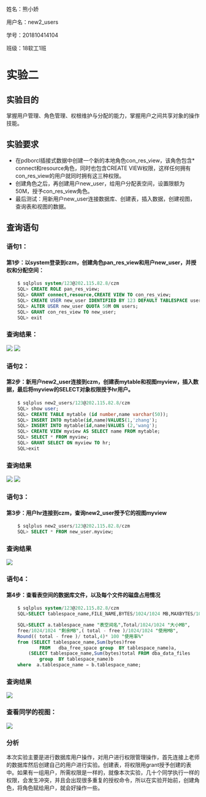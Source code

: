 姓名：熊小娇

用户名：new2_users

学号：201810414104

班级：18软工1班

# 实验二

## 实验目的
掌握用户管理、角色管理、权根维护与分配的能力，掌握用户之间共享对象的操作技能。
## 实验要求
* 在pdborcl插接式数据中创建一个新的本地角色con_res_view，该角色包含* connect和resource角色，同时也包含CREATE VIEW权限，这样任何拥有con_res_view的用户就同时拥有这三种权限。
* 创建角色之后，再创建用户new_user，给用户分配表空间，设置限额为50M，授予con_res_view角色。
* 最后测试：用新用户new_user连接数据库、创建表，插入数据，创建视图，查询表和视图的数据。

## 查询语句

### 语句1：
#### 第1步：以system登录到czm，创建角色pan_res_view和用户new_user，并授权和分配空间：
```sql
    $ sqlplus system/123@202.115.82.8/czm
    SQL> CREATE ROLE pan_res_view;
    SQL> GRANT connect,resource,CREATE VIEW TO con_res_view;
    SQL> CREATE USER new_user IDENTIFIED BY 123 DEFAULT TABLESPACE users TEMPORARY TABLESPACE temp;
    SQL> ALTER USER new_user QUOTA 50M ON users;
    SQL> GRANT con_res_view TO new_user;
    SQL> exit
```


### 查询结果：
![](创建.png)
![](创建2.png)


### 语句2：
#### 第2步：新用户new2_user连接到czm，创建表mytable和视图myview，插入数据，最后将myview的SELECT对象权限授予hr用户。

```sql
    $ sqlplus new2_users/123@202.115.82.8/czm
    SQL> show user;
    SQL> CREATE TABLE mytable (id number,name varchar(50));
    SQL> INSERT INTO mytable(id,name)VALUES(1,'zhang');
    SQL> INSERT INTO mytable(id,name)VALUES (2,'wang');
    SQL> CREATE VIEW myview AS SELECT name FROM mytable;
    SQL> SELECT * FROM myview;
    SQL> GRANT SELECT ON myview TO hr;
    SQL>exit
```



### 查询结果
![](2-1.png)
![](视图授权.png)



### 语句3：
#### 第3步：用户hr连接到czm，查询new2_user授予它的视图myview
```sql
    $ sqlplus new2_users/123@202.115.82.8/czm
    SQL> SELECT * FROM new_user.myview;
```
### 查询结果
![](2-2.png)



### 语句4：
#### 第4步：查看表空间的数据库文件，以及每个文件的磁盘占用情况
```sql
    $ sqlplus system/123@202.115.82.8/czm
    SQL>SELECT tablespace_name,FILE_NAME,BYTES/1024/1024 MB,MAXBYTES/1024/1024 MAX_MB,autoextensible FROM dba_data_files  WHERE  tablespace_name='USERS';

    SQL>SELECT a.tablespace_name "表空间名",Total/1024/1024 "大小MB",
    free/1024/1024 "剩余MB",( total - free )/1024/1024 "使用MB",
    Round(( total - free )/ total,4)* 100 "使用率%"
    from (SELECT tablespace_name,Sum(bytes)free
            FROM   dba_free_space group  BY tablespace_name)a,
        (SELECT tablespace_name,Sum(bytes)total FROM dba_data_files
            group  BY tablespace_name)b
    where  a.tablespace_name = b.tablespace_name;
```
### 查询结果
![](查看1.png)


### 查看同学的视图：
![](ycl.png)




### 分析
本次实验主要是进行数据库用户操作，对用户进行权限管理操作，首先连接上老师的数据库然后创建自己的用户进行实验。创建表，将权限用grant授予创建的表中。如果有一组用户，所需权限是一样的，就像本次实验，几十个同学执行一样的权限，会发生冲突，并且会出现很多重复的授权命令，所以在实验开始前，创建角色，将角色赋给用户，就会好操作一些。
